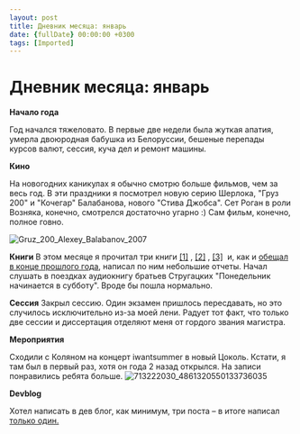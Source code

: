 ```yaml
---
layout: post
title: Дневник месяца: январь
date: {fullDate} 00:00:00 +0300
tags: [Imported]
---
```

# Дневник месяца: январь

**Начало года**

Год начался тяжеловато. В первые две недели была жуткая апатия, умерла двоюродная бабушка из Белоруссии, бешеные перепады курсов валют, сессия, куча дел и ремонт машины.

**Кино**

На новогодних каникулах я обычно смотрю больше фильмов, чем за весь год. В эти праздники я посмотрел новую серию Шерлока, "Груз 200" и "Кочегар" Балабанова, нового "Стива Джобса". Сет Роган в роли Возняка, конечно, смотрелся достаточно угарно :) Сам фильм, конечно, полное говно.

![Gruz_200_Alexey_Balabanov_2007](https://vlaim.s3.amazonaws.com/uploads/2016/01/Gruz_200_Alexey_Balabanov_2007.gif)

**Книги**
В этом месяце я прочитал три книги  [[1]](https://blog.alexeyev.me/2016/01/fenomen-chgk/ "Книга #01: А. Корин – Феномен «Что? Где? Когда?»") , [[2]](https://blog.alexeyev.me/2016/01/the-simpsons-and-philosophy/ "Книга #02: Раджа Халвани, Эон Скобл – «Симпсоны» как философия") , [[3]](https://blog.alexeyev.me/2016/01/freakonomics/ "Книга #03: Стивен Дабнер, Стивен Левитт – Фрикономика")  и, как и [обещал в конце прошлого года](https://blog.alexeyev.me/2015/12/30-books-2016/ "2016: 30 книг"), написал по ним небольшие отчеты.
Начал слушать в поездках аудиокнигу братьев Стругацких "Понедельник начинается в субботу". Вроде бы пошла нормально. 

**Сессия**
Закрыл сессию. Один экзамен пришлось пересдавать, но это случилось исключительно из-за моей лени. Радует тот факт, что только две сессии и диссертация отделяют меня от гордого звания магистра.

**Мероприятия**

Сходили с Коляном на концерт iwantsummer в новый Цоколь. Кстати, я там был в первый раз, хотя он года 2 назад открылся. На записи понравились ребята больше.
![713222030_4861320550133736035](https://vlaim.s3.amazonaws.com/uploads/2016/01/713222030_4861320550133736035-1024x716.jpg)

**Devblog**

Хотел написать в дев блог, как минимум, три поста – в итоге написал [только один.](http://dev.alexeyev.me/sql/2016/01/22/sql-mode-changes.html)